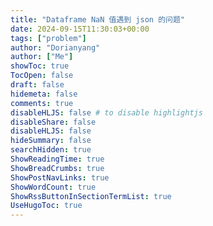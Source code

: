 ```yaml
---
title: "Dataframe NaN 值遇到 json 的问题"
date: 2024-09-15T11:30:03+00:00
tags: ["problem"]
author: "Dorianyang"
author: ["Me"] 
showToc: true
TocOpen: false
draft: false
hidemeta: false
comments: true
disableHLJS: false # to disable highlightjs
disableShare: false
disableHLJS: false
hideSummary: false
searchHidden: true
ShowReadingTime: true
ShowBreadCrumbs: true
ShowPostNavLinks: true
ShowWordCount: true
ShowRssButtonInSectionTermList: true
UseHugoToc: true
---
```

